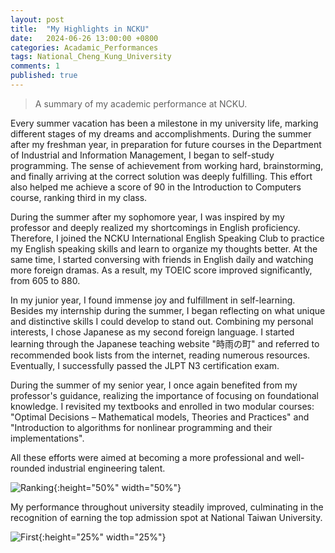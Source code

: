 ```yaml
---
layout: post
title:  "My Highlights in NCKU"
date:   2024-06-26 13:00:00 +0800
categories: Acadamic_Performances
tags: National_Cheng_Kung_University
comments: 1
published: true 
---
```

> A summary of my academic performance at NCKU.

<p>Every summer vacation has been a milestone in my university life, marking different stages of my dreams and accomplishments. During the summer after my freshman year, in preparation for future courses in the Department of Industrial and Information Management, I began to self-study programming. The sense of achievement from working hard, brainstorming, and finally arriving at the correct solution was deeply fulfilling. This effort also helped me achieve a score of 90 in the Introduction to Computers course, ranking third in my class.</p>

<p>During the summer after my sophomore year, I was inspired by my professor and deeply realized my shortcomings in English proficiency. Therefore, I joined the NCKU International English Speaking Club to practice my English speaking skills and learn to organize my thoughts better. At the same time, I started conversing with friends in English daily and watching more foreign dramas. As a result, my TOEIC score improved significantly, from 605 to 880.</p>

<p>In my junior year, I found immense joy and fulfillment in self-learning. Besides my internship during the summer, I began reflecting on what unique and distinctive skills I could develop to stand out. Combining my personal interests, I chose Japanese as my second foreign language. I started learning through the Japanese teaching website "時雨の町" and referred to recommended book lists from the internet, reading numerous resources. Eventually, I successfully passed the JLPT N3 certification exam.</p>

<p>During the summer of my senior year, I once again benefited from my professor's guidance, realizing the importance of focusing on foundational knowledge. I revisited my textbooks and enrolled in two modular courses: "Optimal Decisions – Mathematical models, Theories and Practices" and "Introduction to algorithms for nonlinear programming and their implementations". </p>

<p>All these efforts were aimed at becoming a more professional and well-rounded industrial engineering talent.</p>

![Ranking]({{site.baseurl}}/assets/res/Ranking.png){:height="50%" width="50%"}

<p>My performance throughout university steadily improved, culminating in the recognition of earning the top admission spot at National Taiwan University.</p>

![First]({{site.baseurl}}/assets/res/First.png){:height="25%" width="25%"}







